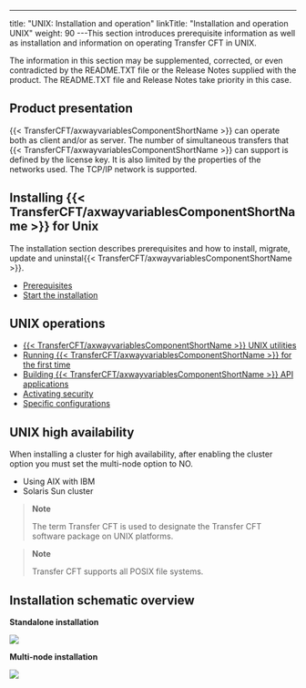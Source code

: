 ---
title: "UNIX: Installation and operation"
linkTitle: "Installation and operation UNIX"
weight: 90
---This section introduces prerequisite information as well as installation and information on operating Transfer CFT in UNIX.

The information in this section
may be supplemented, corrected, or even contradicted by the
README.TXT file or the Release Notes supplied with the product. The README.TXT file and Release Notes take priority in this case.

<span id="Product_presentation"></span>

## Product presentation

{{< TransferCFT/axwayvariablesComponentShortName  >}} can operate both as client and/or as server. The
number of simultaneous transfers that {{< TransferCFT/axwayvariablesComponentShortName  >}} can support
is defined by the license key. It is also limited by the properties of
the networks used. The TCP/IP network is supported.

## Installing {{< TransferCFT/axwayvariablesComponentShortName  >}} for Unix

The installation section describes prerequisites and how to install, migrate, update and uninstal{{< TransferCFT/axwayvariablesComponentShortName  >}}.

- [Prerequisites](before_you_start_unix/prereqs_overview)
- [Start the installation](../windows_install_start_here/before_you_start_win/install_transfer_cft_1)

## UNIX operations

- [{{< TransferCFT/axwayvariablesComponentShortName >}}
    UNIX utilities](run_first_time_ux/use_cft_utilities)
- [Running
    {{< TransferCFT/axwayvariablesComponentShortName >}} for the first time]()
- [Building
    {{< TransferCFT/axwayvariablesComponentShortName >}} API applications](run_first_time_ux/api_applications_start_here)
- [Activating
    security](run_first_time_ux/run_first_time_ux/user_rights_and_interface_unix)
- [Specific
    configurations](run_first_time_ux/run_first_time_ux/specific_configurations_intro)

## UNIX high availability

When installing a cluster for high availability, after enabling the cluster option you must set the multi-node option to NO.

- Using
    AIX with IBM
- Solaris
    Sun cluster

> **Note**
>
> The term
> Transfer CFT is used to designate the Transfer
> CFT software package on UNIX platforms.

> **Note**
>
> Transfer CFT supports all POSIX file systems.

## Installation schematic overview

****Standalone installation****

![](/Images/TransferCFT/install01_(2).png)

****Multi-node installation****

****![](/Images/TransferCFT/install_multi.png)****
